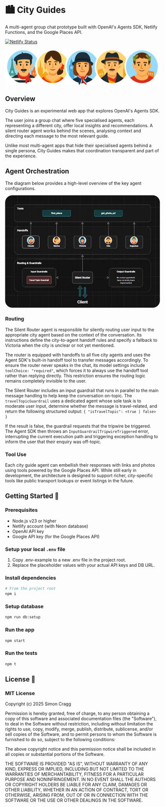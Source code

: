 # 🏙️ City Guides

A multi-agent group chat prototype built with OpenAI's Agents SDK, Netlify Functions, and the Google Places API.

[![Netlify Status](https://api.netlify.com/api/v1/badges/deeced3f-b023-4795-8f0f-49e8b711fcf0/deploy-status)](https://app.netlify.com/projects/city-guides/deploys)

<img src="./public/logo-min.png" width="512" alt="City Guides Logo">

## Overview

City Guides is an experimental web app that explores OpenAI's Agents SDK.

The user joins a group chat where five specialised agents, each representing a different city, offer local insights and recommendations. A silent router agent works behind the scenes, analysing context and directing each message to the most relevant guide.

Unlike most multi-agent apps that hide their specialised agents behind a single persona, City Guides makes that coordination transparent and part of the experience.

## Agent Orchestration

The diagram below provides a high-level overview of the key agent configurations.

<img src="./docs/agent-orchestration.png" width="741" alt="Agent Orchestration Diagram">

### Routing

The Silent Router agent is responsible for silently routing user input to the appropriate city agent based on the context of the conversation. Its instructions define the city-to-agent handoff rules and specify a fallback to Victoria when the city is unclear or not yet mentioned.

The router is equipped with handoffs to all five city agents and uses the Agent SDK's built-in handoff tool to transfer messages accordingly. To ensure the router never speaks in the chat, its model settings include `toolChoice: "required"`, which forces it to always use the handoff tool rather than replying directly. This restriction ensures the routing logic remains completely invisible to the user.

The Silent Router includes an input guardrail that runs in parallel to the main message handling to help keep the conversation on-topic. The `travelTopicGuardrail` uses a dedicated agent whose sole task is to moderate user input, determine whether the message is travel-related, and return the following structured output:
`{ "isTravelTopic": <true | false> }`

If the result is false, the guardrail requests that the tripwire be triggered. The Agent SDK then throws an `InputGuardrailTripwireTriggered` error, interrupting the current execution path and triggering exception handling to inform the user that their enquiry was off-topic.

### Tool Use

Each city guide agent can embellish their responses with links and photos using tools powered by the Google Places API. While still early in development, the architecture is designed to support richer, city-specific tools like public transport lookups or event listings in the future.

## Getting Started 🚀

### Prerequisites

- Node.js v23 or higher
- Netlify account (with Neon database)
- OpenAI API key
- Google API key (for the Google Places API)

### Setup your local `.env` file

1. Copy .env-example to a new .env file in the project root.
2. Replace the placeholder values with your actual API keys and DB URL.

### Install dependencies

```bash
# From the project root
npm i
```

### Setup database

```bash
npm run db:setup
```

### Run the app

```bash
npm start
```

### Run the tests

```bash
npm t
```

## License 📝

### MIT License

Copyright (c) 2025 Simon Cragg

Permission is hereby granted, free of charge, to any person obtaining a copy
of this software and associated documentation files (the "Software"), to deal
in the Software without restriction, including without limitation the rights
to use, copy, modify, merge, publish, distribute, sublicense, and/or sell
copies of the Software, and to permit persons to whom the Software is
furnished to do so, subject to the following conditions:

The above copyright notice and this permission notice shall be included in all
copies or substantial portions of the Software.

THE SOFTWARE IS PROVIDED "AS IS", WITHOUT WARRANTY OF ANY KIND, EXPRESS OR
IMPLIED, INCLUDING BUT NOT LIMITED TO THE WARRANTIES OF MERCHANTABILITY,
FITNESS FOR A PARTICULAR PURPOSE AND NONINFRINGEMENT. IN NO EVENT SHALL THE
AUTHORS OR COPYRIGHT HOLDERS BE LIABLE FOR ANY CLAIM, DAMAGES OR OTHER
LIABILITY, WHETHER IN AN ACTION OF CONTRACT, TORT OR OTHERWISE, ARISING FROM,
OUT OF OR IN CONNECTION WITH THE SOFTWARE OR THE USE OR OTHER DEALINGS IN THE
SOFTWARE.
